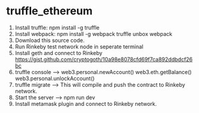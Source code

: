 # truffle_ethereum

1. Install truffle: npm install -g truffle
2. Install webpack: npm install -g webpack
                    truffle unbox webpack
3. Download this source code.
4. Run Rinkeby test network node in seperate terminal
5. Install geth and connect to Rinkeby
   https://gist.github.com/cryptogoth/10a98e8078cfd69f7ca892ddbdcf26bc
6. truffle console -->
      web3.personal.newAccount()
      web3.eth.getBalance()
      web3.personal.unlockAccount()
7. truffle migrate -->
   This will compile and push the contract to Rinkeby network.
8. Start the server -->
    npm run dev
9. Install metamask plugin and connect to Rinkeby network.
